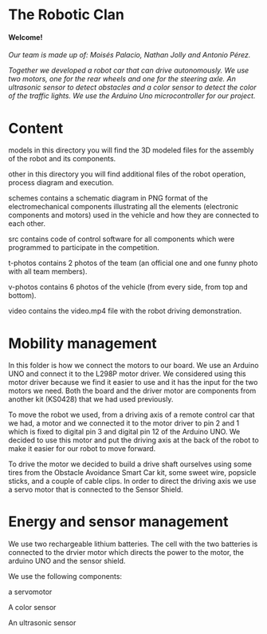 The Robotic Clan
==
#### Welcome! ####

*Our team is made up of: Moisés Palacio, Nathan Jolly and Antonio Pérez.*

*Together we developed a robot car that can drive autonomously. We use two motors, one for the rear wheels and one for the steering axle. An ultrasonic sensor to detect obstacles and a color sensor to detect the color of the traffic lights. We use the Arduino Uno microcontroller for our project.*

Content
==

models in this directory you will find the 3D modeled files for the assembly of the robot and its components.

other in this directory you will find additional files of the robot operation, process diagram and execution.

schemes contains a schematic diagram in PNG format of the electromechanical components illustrating all the elements (electronic components and motors) used in the vehicle and how they are connected to each other.

src contains code of control software for all components which were programmed to participate in the competition.

t-photos contains 2 photos of the team (an official one and one funny photo with all team members).

v-photos contains 6 photos of the vehicle (from every side, from top and bottom).

video contains the video.mp4 file with the robot driving demonstration.

Mobility management
==

In this folder is how we connect the motors to our board. We use an Arduino UNO and connect it to the L298P motor driver. We considered using this motor driver because we find it easier to use and it has the input for the two motors we need. Both the board and the driver motor are components from another kit (KS0428) that we had used previously.

To move the robot we used, from a driving axis of a remote control car that we had, a motor and we connected it to the motor driver to pin 2 and 1 which is fixed to digital pin 3 and digital pin 12 of the Arduino UNO. We decided to use this motor and put the driving axis at the back of the robot to make it easier for our robot to move forward.

To drive the motor we decided to build a drive shaft ourselves using some tires from the Obstacle Avoidance Smart Car kit, some sweet wire, popsicle sticks, and a couple of cable clips. In order to direct the driving axis we use a servo motor that is connected to the Sensor Shield.

Energy and sensor management
==

We use two rechargeable lithium batteries. The cell with the two batteries is connected to the drvier motor which directs the power to the motor, the arduino UNO and the sensor shield.

We use the following components:

a servomotor

A color sensor

An ultrasonic sensor
